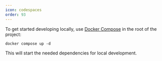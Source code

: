 ```yaml
---
icon: codespaces
order: 93
---
```


To get started developing locally, use [Docker Compose](https://docs.docker.com/compose/) in the root of the project:

```
docker compose up -d
```

This will start the needed dependencies for local development.
